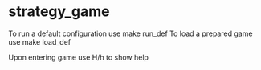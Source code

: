 # strategy_game

To run a default configuration use make run_def
To load a prepared game use make load_def

Upon entering game use H/h to show help
